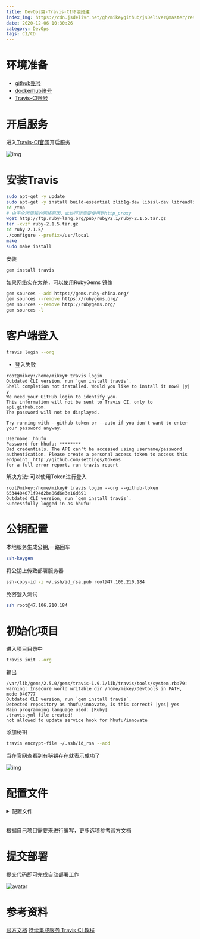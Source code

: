 ```yaml
---
title: DevOps篇-Travis-CI环境搭建
index_img: https://cdn.jsdelivr.net/gh/mikeygithub/jsDeliver@master/resource/img/travis-ci-logo.jpg
date: 2020-12-06 10:30:26
category: DevOps
tags: CI/CD
---
```


# 环境准备

- [github账号](https://github.com/)
- [dockerhub账号](https://hub.docker.com/)
- [Travis-CI账号](travis-ci.org)

# 开启服务

进入[Travis-CI官网](travis-ci.org)开启服务

![img](https://cdn.jsdelivr.net/gh/mikeygithub/jsDeliver@master/resource/img/travis-ci-open-service.png)

# 安装Travis

```bash
sudo apt-get -y update
sudo apt-get -y install build-essential zlib1g-dev libssl-dev libreadline6-dev libyaml-dev
cd /tmp
# 由于众所周知的网络原因，此处可能需要使用到http_proxy
wget http://ftp.ruby-lang.org/pub/ruby/2.1/ruby-2.1.5.tar.gz 
tar -xvzf ruby-2.1.5.tar.gz
cd ruby-2.1.5/
./configure --prefix=/usr/local
make
sudo make install
```

安装

```bash
gem install travis
```

如果网络实在太差，可以使用RubyGems 镜像

```bash
gem sources --add https://gems.ruby-china.org/
gem sources --remove https://rubygems.org/
gem sources --remove http://rubygems.org/
gem sources -l
```

# 客户端登入

```bash
travis login --org
```

- 登入失败

```text
root@mikey:/home/mikey# travis login
Outdated CLI version, run `gem install travis`.
Shell completion not installed. Would you like to install it now? |y| y
We need your GitHub login to identify you.
This information will not be sent to Travis CI, only to api.github.com.
The password will not be displayed.

Try running with --github-token or --auto if you don't want to enter your password anyway.

Username: hhufu     
Password for hhufu: ********
Bad credentials. The API can't be accessed using username/password authentication. Please create a personal access token to access this endpoint: http://github.com/settings/tokens
for a full error report, run travis report
```
解决方法: 可以使用Token进行登入
```text
root@mikey:/home/mikey# travis login --org --github-token 6534404071f94d2be86d6e3e16d691
Outdated CLI version, run `gem install travis`.
Successfully logged in as hhufu!
```
# 公钥配置

本地服务生成公钥,一路回车
```bash
ssh-keygen
```

将公钥上传致部署服务器
```bash
ssh-copy-id -i ~/.ssh/id_rsa.pub root@47.106.210.184
```

免密登入测试
```bash
ssh root@47.106.210.184
```


# 初始化项目

进入项目目录中

```bash
travis init --org
```
输出
```
/var/lib/gems/2.5.0/gems/travis-1.9.1/lib/travis/tools/system.rb:79: warning: Insecure world writable dir /home/mikey/Devtools in PATH, mode 040777
Outdated CLI version, run `gem install travis`.
Detected repository as hhufu/innovate, is this correct? |yes| yes
Main programming language used: |Ruby| 
.travis.yml file created!
not allowed to update service hook for hhufu/innovate
```

添加秘钥

```bash
travis encrypt-file ~/.ssh/id_rsa --add
```

当在官网查看到有秘钥存在就表示成功了

![img](https://cdn.jsdelivr.net/gh/mikeygithub/jsDeliver@master/resource/img/travis-ci-key-success.png)

# 配置文件

<details>
  <summary><span>配置文件</span></summary>
  <br>

```yaml
matrix:
  include:
  - language: node_js
    node_js:
    - 10.16.1
    branches:
      only:
      - master
    install:
    - npm install
    script:
    - npm run build
    - docker build . -t "$DOCKER_NAME/innovate-admin-vue:latest"
    addons:
      ssh_known_hosts:
      - "$SERVER_IP"
    after_success:
    - docker login -u=$DOCKER_NAME -p="$DOCKER_PWD"
    - docker push $DOCKER_NAME/innovate-admin-vue:latest
    - chmod 600 ~/.ssh/id_rsa
    - rsync -az --delete ./docker-compose.yml root@$SERVER_IP:$DOCKER_NAME/innovate-admin-vue/
    - ssh -o "StrictHostKeyChecking no" -i id_rsa root@$SERVER_IP "cd $DOCKER_NAME/innovate-admin-vue/;docker-compose
      -f docker-compose.yml pull;docker-compose -f docker-compose.yml up -d;exit"
    before_install:
    - openssl aes-256-cbc -K $encrypted_1687bb340939_key -iv $encrypted_1687bb340939_iv  -in
      id_rsa.enc -out ~/.ssh/id_rsa -d
    - chmod 600 ~/.ssh/id_rsa
    - echo -e "Host $SERVER_IP\n\tStrictHostKeyChecking no\n" >> ~/.ssh/config
    - cd $DOCKER_NAME/innovate-admin-vue
  - language: java
    services:
    - docker
    sudo: required
    branches:
      only:
      - master
    script:
    - mvn install -DskipTests=true -Dmaven.javadoc.skip=true -B -V
    - docker build . -t "$DOCKER_NAME/innovate-admin:latest"
    before_install:
    - openssl aes-256-cbc -K $encrypted_1687bb340939_key -iv $encrypted_1687bb340939_iv
      -in id_rsa.enc -out ~/.ssh/id_rsa -d
    - chmod 600 ~/.ssh/id_rsa
    - echo -e "Host $SERVER_IP\n\tStrictHostKeyChecking no\n" >> ~/.ssh/config
    - cd $DOCKER_NAME/innovate-admin
    after_success:
    - docker login -u=$DOCKER_NAME -p="$DOCKER_PWD"
    - docker push $DOCKER_NAME/innovate-admin:latest
    - chmod 600 ~/.ssh/id_rsa
    - rsync -az --delete ./docker-compose.yml root@$SERVER_IP:$DOCKER_NAME/innovate-admin/
    - ssh -o "StrictHostKeyChecking no" -i id_rsa root@$SERVER_IP "cd $DOCKER_NAME/innovate-admin/;docker-compose
      -f docker-compose.yml pull;docker-compose -f docker-compose.yml up -d;exit"
notifications:
  email:
    - biaogejiushibiao@outlook.com
  on_success: change
  on_failure: always
before_install:
- openssl aes-256-cbc -K $encrypted_1687bb340939_key -iv $encrypted_1687bb340939_iv
  -in id_rsa.enc -out ~\/.ssh/id_rsa -d

```

</details>

<br>

根据自己项目需要来进行编写，更多选项参考[官方文档](https://docs.travis-ci.com/user/tutorial/)

# 提交部署

提交代码即可完成自动部署工作

![avatar](https://cdn.jsdelivr.net/gh/mikeygithub/jsDeliver@master/resource/img/travis-ci-run-success.png)


# 参考资料

[官方文档](https://docs.travis-ci.com/)
[持续集成服务 Travis CI 教程](http://www.ruanyifeng.com/blog/2017/12/travis_ci_tutorial.html)
  


 